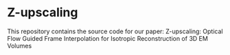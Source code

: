 # Z-upscaling
This repository contains the source code for our paper:
Z-upscaling: Optical Flow Guided Frame Interpolation for Isotropic Reconstruction of 3D EM Volumes

